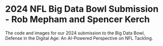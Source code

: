 # 2024 NFL Big Data Bowl Submission - Rob Mepham and Spencer Kerch

The code and images for our 2024 submission to the Big Data Bowl, Defense in the Digital Age: An AI-Powered Perspective on NFL Tackling.
